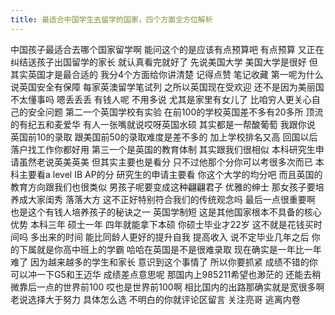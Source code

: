 ```yaml
---
title: 最适合中国学生去留学的国家，四个方面全方位解析
---
```

中国孩子最适合去哪个国家留学啊
能问这个的是应该有点预算吧
有点预算
又正在纠结送孩子出国留学的家长
就认真看完就好了
先说美国大学
美国大学是很好
但其实英国才是最合适的
我分4个方面给你讲清楚
记得点赞
笔记收藏
第一呢为什么说英国安全有保障
每家英澳留学笔试列
之所以英国现在受欢迎
还不是因为美丽国不太懂事吗
嗯丢丢丢
有钱人呢
不用多说
尤其是家里有女儿了
比咱穷人更关心自己的安全问题
第二一个英国学校有实验
在前100的学校英国差不多有20多所
顶流的有纪五和麦爱华
有人一张嘴就说哎呀英国水硕
其实都是一帮酸葡萄
我跟你说
英国前10的录取
跟美国前50的录取难度是差不多的
加上学校排名又高
回国以后落户找工作你都好用
第三一个是英国的教育体制
其实跟我们很相似
本科研究生申请虽然老说英美英美
但其实主要也是看分
只不过他那个分你可以考很多次而已
本科主要看a level IB AP的分
研究生的申请主要看
你这个大学的均分吧
而且英国的教育方向跟我们也很类似
男孩子呢要变成这种翩翩君子
优雅的绅士
那女孩子要培养成大家闺秀
落落大方
这不正好特别符合我们的传统观念吗
最后一点很重要啊
也是这个有钱人培养孩子的秘诀之一
英国学制短
这是其他国家根本不具备的核心优势
本科三年
硕士一年
四年就能拿下本硕
你硕士毕业才22岁
这不就是花钱买时间吗
多出来的时间
能比同龄人更好的提升自我
提高收入
说不定毕业几年之后
你的下属就是你高中班上的学霸
哈哈在英国是不是很难录取
现在确实是一年比一年难了
因为越来越多的学生和家长
意识到这个事情了
所以你要抓紧
成绩不错的你可以冲一下G5和王迈华
成绩差点意思呢
那国内上985211希望也渺茫的
还能去稍微靠后一点的世界前100
哎也是世界前100啊
相比国内的出路那确实就是宽很多啊
老说选择大于努力
具体怎么选
不明白的你就评论区留言
关注亮哥
逃离内卷
